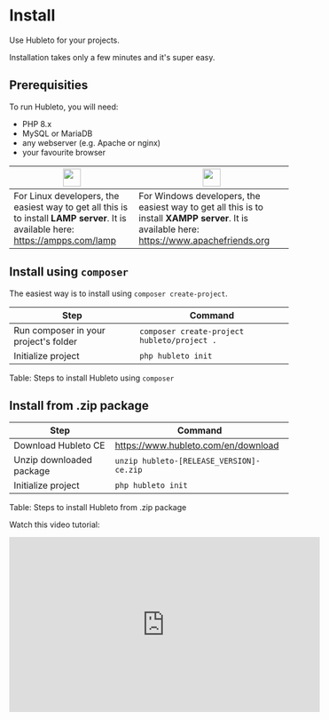 # Install

Use Hubleto for your projects.

Installation takes only a few minutes and it's super easy.

## Prerequisities

To run Hubleto, you will need:

  * PHP 8.x
  * MySQL or MariaDB
  * any webserver (e.g. Apache or nginx)
  * your favourite browser

| <img src="{{ bookRootUrl }}/content/assets/images/linux-logo.png" style="width:2em;padding:0;border:0;" />                          | <img src="{{ bookRootUrl }}/content/assets/images/windows-logo.png" style="width:2em;padding:0;border:0;" />                               |
| ----------------------------------------------------------------------------------------------------------------------------------- | ------------------------------------------------------------------------------------------------------------------------------------------ |
| For Linux developers, the easiest way to get all this is to install **LAMP server**.   It is available here: https://ampps.com/lamp | For Windows developers, the easiest way to get all this is to install **XAMPP server**. It is available here: https://www.apachefriends.org |

## Install using `composer`

The easiest way is to install using `composer create-project`.

| Step                                  | Command                                     |
| ------------------------------------- | ------------------------------------------- |
| Run composer in your project's folder | `composer create-project hubleto/project .` |
| Initialize project                    | `php hubleto init`                          |
Table: Steps to install Hubleto using `composer`

## Install from .zip package

| Step                     | Command                                  |
| ------------------------ | ---------------------------------------- |
| Download Hubleto CE      | https://www.hubleto.com/en/download      |
| Unzip downloaded package | `unzip hubleto-[RELEASE_VERSION]-ce.zip` |
| Initialize project       | `php hubleto init`                       |
Table: Steps to install Hubleto from .zip package

Watch this video tutorial:

<div class="youtube-video">
  <iframe class="youtube-video" width="560" height="315" src="https://www.youtube.com/embed/c3nTklJntW0?si=jPs7FgrMcfgRgkE4" title="YouTube video player" frameborder="0" allow="accelerometer; autoplay; clipboard-write; encrypted-media; gyroscope; picture-in-picture; web-share" referrerpolicy="strict-origin-when-cross-origin" allowfullscreen></iframe>
</div>
